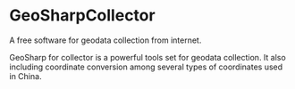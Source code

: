# GeoSharpCollector
A free software for geodata collection from internet.


GeoSharp for collector is a powerful tools set for geodata collection. It also including coordinate conversion among several types of coordinates used in China. 
